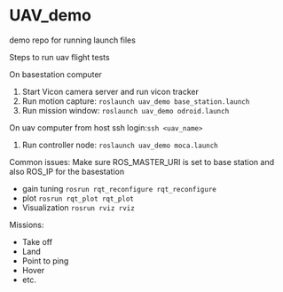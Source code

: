 # UAV_demo
demo repo for running launch files

Steps to run uav flight tests

On basestation computer

1. Start Vicon camera server and run vicon tracker
2. Run motion capture: ```roslaunch uav_demo base_station.launch```
3. Run mission window: ```roslaunch uav_demo odroid.launch```

On uav computer
from host ssh login:```ssh <uav_name>```
1. Run controller node: ```roslaunch uav_demo moca.launch```


Common issues: Make sure ROS_MASTER_URI is set to base station and also ROS_IP for the basestation
- gain tuning ```rosrun rqt_reconfigure rqt_reconfigure```
- plot ```rosrun rqt_plot rqt_plot```
- Visualization ```rosrun rviz rviz```

Missions:

- Take off
- Land
- Point to ping
- Hover
- etc.
